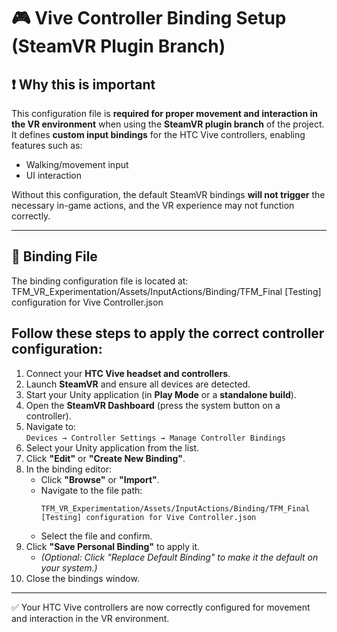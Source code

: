 # 🎮 Vive Controller Binding Setup (SteamVR Plugin Branch)

## ❗ Why this is important

This configuration file is **required for proper movement and interaction in the VR environment** when using the **SteamVR plugin branch** of the project. It defines **custom input bindings** for the HTC Vive controllers, enabling features such as:

- Walking/movement input  
- UI interaction

Without this configuration, the default SteamVR bindings **will not trigger** the necessary in-game actions, and the VR experience may not function correctly.

---

## 📁 Binding File

The binding configuration file is located at:
TFM_VR_Experimentation/Assets/InputActions/Binding/TFM_Final [Testing] configuration for Vive Controller.json


## Follow these steps to apply the correct controller configuration:

1. Connect your **HTC Vive headset and controllers**.
2. Launch **SteamVR** and ensure all devices are detected.
3. Start your Unity application (in **Play Mode** or a **standalone build**).
4. Open the **SteamVR Dashboard** (press the system button on a controller).
5. Navigate to:  
   `Devices → Controller Settings → Manage Controller Bindings`
6. Select your Unity application from the list.
7. Click **"Edit"** or **"Create New Binding"**.
8. In the binding editor:
   - Click **"Browse"** or **"Import"**.
   - Navigate to the file path:
     ```
     TFM_VR_Experimentation/Assets/InputActions/Binding/TFM_Final [Testing] configuration for Vive Controller.json
     ```
   - Select the file and confirm.
9. Click **"Save Personal Binding"** to apply it.
   - *(Optional: Click "Replace Default Binding" to make it the default on your system.)*
10. Close the bindings window.

---

✅ Your HTC Vive controllers are now correctly configured for movement and interaction in the VR environment.
